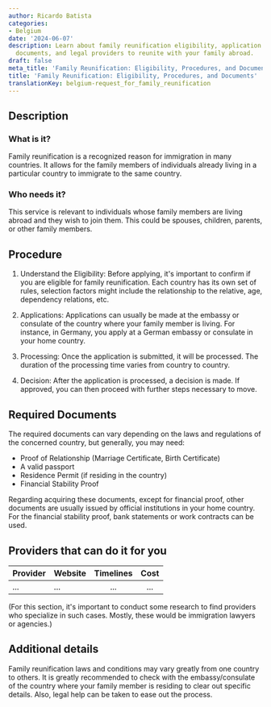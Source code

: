 ```yaml
---
author: Ricardo Batista
categories:
- Belgium
date: '2024-06-07'
description: Learn about family reunification eligibility, application process, necessary
  documents, and legal providers to reunite with your family abroad.
draft: false
meta_title: 'Family Reunification: Eligibility, Procedures, and Documents'
title: 'Family Reunification: Eligibility, Procedures, and Documents'
translationKey: belgium-request_for_family_reunification
---
```




## Description

### What is it?
Family reunification is a recognized reason for immigration in many countries. It allows for the family members of individuals already living in a particular country to immigrate to the same country.

### Who needs it?
This service is relevant to individuals whose family members are living abroad and they wish to join them. This could be spouses, children, parents, or other family members.


## Procedure

1. Understand the Eligibility: Before applying, it's important to confirm if you are eligible for family reunification. Each country has its own set of rules, selection factors might include the relationship to the relative, age, dependency relations, etc.

2. Applications: Applications can usually be made at the embassy or consulate of the country where your family member is living. For instance, in Germany, you apply at a German embassy or consulate in your home country.

3. Processing: Once the application is submitted, it will be processed. The duration of the processing time varies from country to country.

4. Decision: After the application is processed, a decision is made. If approved, you can then proceed with further steps necessary to move.


## Required Documents
The required documents can vary depending on the laws and regulations of the concerned country, but generally, you may need:

- Proof of Relationship (Marriage Certificate, Birth Certificate)
- A valid passport
- Residence Permit (if residing in the country)
- Financial Stability Proof

Regarding acquiring these documents, except for financial proof, other documents are usually issued by official institutions in your home country. For the financial stability proof, bank statements or work contracts can be used.


## Providers that can do it for you

| Provider        |     Website     |     Timelines    |       Cost      |
| --------------- | --------------- |  :-------------: | :-------------: |
| ...             |  ...            |      ...         |        ...      |

(For this section, it's important to conduct some research to find providers who specialize in such cases. Mostly, these would be immigration lawyers or agencies.)


## Additional details
Family reunification laws and conditions may vary greatly from one country to others. It is greatly recommended to check with the embassy/consulate of the country where your family member is residing to clear out specific details. Also, legal help can be taken to ease out the process.